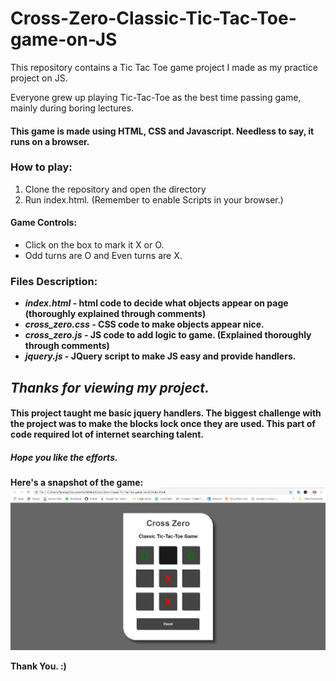 # Cross-Zero-Classic-Tic-Tac-Toe-game-on-JS
This repository contains a Tic Tac Toe game project I made as my practice project on JS.

Everyone grew up playing Tic-Tac-Toe as the best time passing game, mainly during boring lectures.

#### This game is made using HTML, CSS and Javascript. Needless to say, it runs on a browser.
  
### How to play:
1. Clone the repository and open the directory
2. Run index.html. (Remember to enable Scripts in your browser.)
  
#### Game Controls:
* Click on the box to mark it X or O.
* Odd turns are O and Even turns are X.
<b>

### Files Description:
* *index.html* - html code to decide what objects appear on page (thoroughly explained through comments)
* *cross_zero.css* - CSS code to make objects appear nice.
* *cross_zero.js* - JS code to add logic to game. (Explained thoroughly through comments)
* *jquery.js* - JQuery script to make JS easy and provide handlers.
<b>

## *Thanks for viewing my project.*
#### This project taught me basic jquery handlers. The biggest challenge with the project was to make the blocks lock once they are used. This part of code required lot of internet searching talent.
##### Hope you like the efforts.

Here's a snapshot of the game:
![snapshot](https://github.com/tanmayvijay/Cross-Zero-Classic-Tic-Tac-Toe-game-on-JS/blob/master/Cross-Zero-Image.png)
<b><b>
  
Thank You. :)
